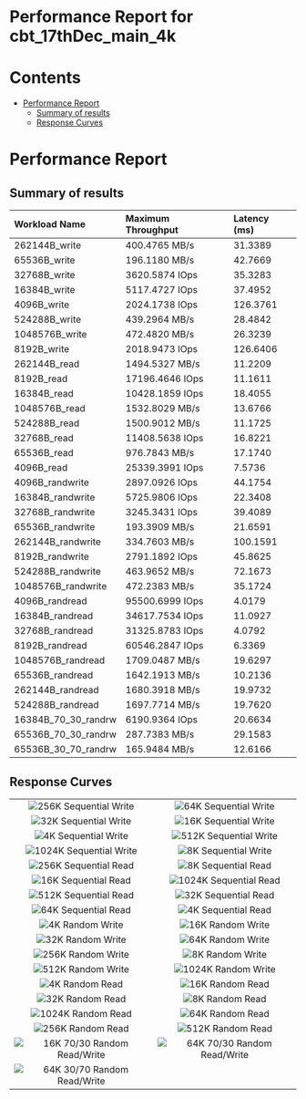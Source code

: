 
Performance Report for cbt_17thDec_main_4k
==========================================

Contents
========

* [Performance Report](#performance-report)
	* [Summary of results](#summary-of-results)
	* [Response Curves](#response-curves)

# Performance Report

## Summary of results

|Workload Name|Maximum Throughput|Latency (ms)|
| :--- | :--- | :--- |
|262144B_write|400.4765 MB/s|31.3389|
|65536B_write|196.1180 MB/s|42.7669|
|32768B_write|3620.5874 IOps|35.3283|
|16384B_write|5117.4727 IOps|37.4952|
|4096B_write|2024.1738 IOps|126.3761|
|524288B_write|439.2964 MB/s|28.4842|
|1048576B_write|472.4820 MB/s|26.3239|
|8192B_write|2018.9473 IOps|126.6406|
|262144B_read|1494.5327 MB/s|11.2209|
|8192B_read|17196.4646 IOps|11.1611|
|16384B_read|10428.1859 IOps|18.4055|
|1048576B_read|1532.8029 MB/s|13.6766|
|524288B_read|1500.9012 MB/s|11.1725|
|32768B_read|11408.5638 IOps|16.8221|
|65536B_read|976.7843 MB/s|17.1740|
|4096B_read|25339.3991 IOps|7.5736|
|4096B_randwrite|2897.0926 IOps|44.1754|
|16384B_randwrite|5725.9806 IOps|22.3408|
|32768B_randwrite|3245.3431 IOps|39.4089|
|65536B_randwrite|193.3909 MB/s|21.6591|
|262144B_randwrite|334.7603 MB/s|100.1591|
|8192B_randwrite|2791.1892 IOps|45.8625|
|524288B_randwrite|463.9652 MB/s|72.1673|
|1048576B_randwrite|472.2383 MB/s|35.1724|
|4096B_randread|95500.6999 IOps|4.0179|
|16384B_randread|34617.7534 IOps|11.0927|
|32768B_randread|31325.8783 IOps|4.0792|
|8192B_randread|60546.2847 IOps|6.3369|
|1048576B_randread|1709.0487 MB/s|19.6297|
|65536B_randread|1642.1913 MB/s|10.2136|
|262144B_randread|1680.3918 MB/s|19.9732|
|524288B_randread|1697.7714 MB/s|19.7620|
|16384B_70_30_randrw|6190.9364 IOps|20.6634|
|65536B_70_30_randrw|287.7383 MB/s|29.1583|
|65536B_30_70_randrw|165.9484 MB/s|12.6166|

## Response Curves

|||
| :---: | :---: |
|![256K  Sequential Write](plots/262144B_write.png)|![64K  Sequential Write](plots/65536B_write.png)|
|![32K  Sequential Write](plots/32768B_write.png)|![16K  Sequential Write](plots/16384B_write.png)|
|![4K  Sequential Write](plots/4096B_write.png)|![512K  Sequential Write](plots/524288B_write.png)|
|![1024K  Sequential Write](plots/1048576B_write.png)|![8K  Sequential Write](plots/8192B_write.png)|
|![256K  Sequential Read](plots/262144B_read.png)|![8K  Sequential Read](plots/8192B_read.png)|
|![16K  Sequential Read](plots/16384B_read.png)|![1024K  Sequential Read](plots/1048576B_read.png)|
|![512K  Sequential Read](plots/524288B_read.png)|![32K  Sequential Read](plots/32768B_read.png)|
|![64K  Sequential Read](plots/65536B_read.png)|![4K  Sequential Read](plots/4096B_read.png)|
|![4K  Random Write](plots/4096B_randwrite.png)|![16K  Random Write](plots/16384B_randwrite.png)|
|![32K  Random Write](plots/32768B_randwrite.png)|![64K  Random Write](plots/65536B_randwrite.png)|
|![256K  Random Write](plots/262144B_randwrite.png)|![8K  Random Write](plots/8192B_randwrite.png)|
|![512K  Random Write](plots/524288B_randwrite.png)|![1024K  Random Write](plots/1048576B_randwrite.png)|
|![4K  Random Read](plots/4096B_randread.png)|![16K  Random Read](plots/16384B_randread.png)|
|![32K  Random Read](plots/32768B_randread.png)|![8K  Random Read](plots/8192B_randread.png)|
|![1024K  Random Read](plots/1048576B_randread.png)|![64K  Random Read](plots/65536B_randread.png)|
|![256K  Random Read](plots/262144B_randread.png)|![512K  Random Read](plots/524288B_randread.png)|
|![16K 70/30 Random Read/Write](plots/16384B_70_30_randrw.png)|![64K 70/30 Random Read/Write](plots/65536B_70_30_randrw.png)|
|![64K 30/70 Random Read/Write](plots/65536B_30_70_randrw.png)||
